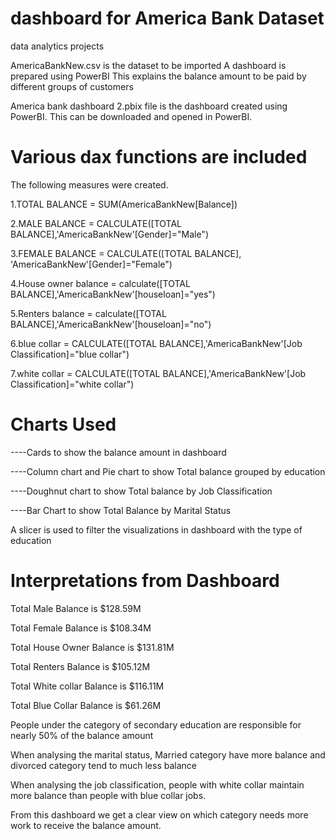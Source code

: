 # dashboard for America Bank Dataset
data analytics projects 

AmericaBankNew.csv is the dataset to be imported
A dashboard is prepared using PowerBI 
This explains the balance amount to be paid by different groups of customers 

America bank dashboard 2.pbix file is the dashboard created using PowerBI. This can be downloaded and opened in PowerBI.

# Various dax functions are included

The following measures were created.

1.TOTAL BALANCE = SUM(AmericaBankNew[Balance])

2.MALE BALANCE = CALCULATE([TOTAL BALANCE],'AmericaBankNew'[Gender]="Male")

3.FEMALE BALANCE = CALCULATE([TOTAL BALANCE], 'AmericaBankNew'[Gender]="Female")

4.House owner balance = calculate([TOTAL BALANCE],'AmericaBankNew'[houseloan]="yes")

5.Renters balance = calculate([TOTAL BALANCE],'AmericaBankNew'[houseloan]="no")

6.blue collar = CALCULATE([TOTAL BALANCE],'AmericaBankNew'[Job Classification]="blue collar")

7.white collar = CALCULATE([TOTAL BALANCE],'AmericaBankNew'[Job Classification]="white collar")

# Charts Used

----Cards to show the balance amount in dashboard

----Column chart and Pie chart to show Total balance grouped by education

----Doughnut chart to show Total balance by Job Classification

----Bar Chart to show Total Balance by Marital Status

A slicer is used to filter the visualizations in dashboard with the type of education

# Interpretations from Dashboard


Total Male Balance is $128.59M

Total Female Balance is $108.34M

Total House Owner Balance is $131.81M

Total Renters Balance is $105.12M

Total White collar Balance is $116.11M

Total Blue Collar Balance is $61.26M

People under the category of secondary education are responsible for nearly 50% of the balance amount 

When analysing the marital status, Married category have more balance and divorced category tend to much less balance

When analysing the job classification, people with white collar maintain more balance than people with blue collar jobs.

From this dashboard we get a clear view on which category needs more work to receive the balance amount.

